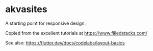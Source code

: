 # akvasites

A starting point for responsive design.

Copied from the excellent tutorials at https://www.filledstacks.com/

See also:
https://flutter.dev/docs/codelabs/layout-basics
